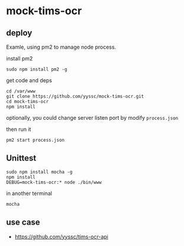 # mock-tims-ocr

## deploy

Examle, using pm2 to manage node process.

install pm2

```
sudo npm install pm2 -g
```

get code and deps

```
cd /var/www
git clone https://github.com/yyssc/mock-tims-ocr.git
cd mock-tims-ocr
npm install
```
optionally, you could change server listen port by modify `process.json`

then run it

```
pm2 start process.json
```

## Unittest

```
sudo npm install mocha -g
npm install
DEBUG=mock-tims-ocr:* node ./bin/www
```

in another terminal

```
mocha
```

## use case

- https://github.com/yyssc/tims-ocr-api
